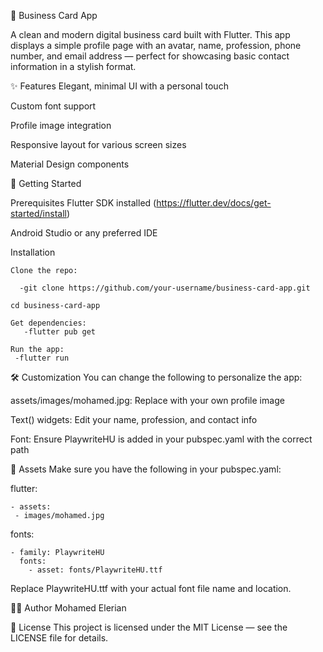 📇 Business Card App

A clean and modern digital business card built with Flutter. This app displays a simple profile page with an avatar, name, profession, phone number, and email address — perfect for showcasing basic contact information in a stylish format.

✨ Features
Elegant, minimal UI with a personal touch

Custom font support

Profile image integration

Responsive layout for various screen sizes

Material Design components


🚀 Getting Started

Prerequisites
Flutter SDK installed (https://flutter.dev/docs/get-started/install)

Android Studio or any preferred IDE

Installation

    Clone the repo:

      -git clone https://github.com/your-username/business-card-app.git
      
    cd business-card-app

    Get dependencies:
       -flutter pub get
  
    Run the app:
     -flutter run


🛠️ Customization
You can change the following to personalize the app:

assets/images/mohamed.jpg: Replace with your own profile image

Text() widgets: Edit your name, profession, and contact info

Font: Ensure PlaywriteHU is added in your pubspec.yaml with the correct path

📁 Assets
Make sure you have the following in your pubspec.yaml:

  flutter:

    - assets:
     - images/mohamed.jpg

  fonts:
  
    - family: PlaywriteHU
      fonts:
        - asset: fonts/PlaywriteHU.ttf
        
Replace PlaywriteHU.ttf with your actual font file name and location.

👨‍💻 Author
Mohamed Elerian

📄 License
This project is licensed under the MIT License — see the LICENSE file for details.

